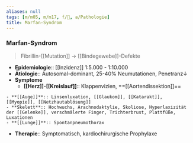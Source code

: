 ```yaml
---
aliases: null
tags: [m/m05, m/m17, f/🧬, a/Pathologie]
title: Marfan-Syndrom
---
```

### Marfan-Syndrom 
> Fibrillin-[[Mutation]] → [[Bindegewebe]]-Defekte
- **Epidemiologie**:: [[Inzidenz]] 1:5.000 - 1:10.000
- **Ätiologie**:: Autosomal-dominant, 25-40% Neumutationen, Penetranz↓
- **Symptome**
	- **[[Herz]]-[[Kreislauf]]**:: Klappenvizien, ==[[Aortendissektion]]==
<!--SR:!2023-02-05,25,290-->
	- **[[Auge]]**:: Linsenluxation, [[Glaukom]], [[Katarakt]], [[Myopie]], [[Netzhautablösung]]
	- **Skelett**:: Hochwuchs, Arachnodaktylie, Skoliose, Hyperlaxizität der [[Gelenke]], verschmälerte Finger, Trichterbrust, Plattfüße, Luxationen
	- **[[Lunge]]**:: Spontanpneumothorax
- **Therapie**:: Symptomatisch, kardiochirurgische Prophylaxe